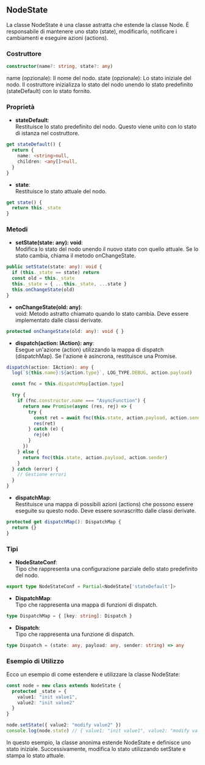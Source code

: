 ## NodeState
La classe NodeState è una classe astratta che estende la classe Node. È responsabile di mantenere uno stato (state), modificarlo, notificare i cambiamenti e eseguire azioni (actions).

### Costruttore
```typescript
constructor(name?: string, state?: any)
```
name (opzionale): Il nome del nodo.
state (opzionale): Lo stato iniziale del nodo.
Il costruttore inizializza lo stato del nodo unendo lo stato predefinito (stateDefault) con lo stato fornito.


### Proprietà

- **stateDefault**:  
Restituisce lo stato predefinito del nodo. Questo viene unito con lo stato di istanza nel costruttore.
```typescript
get stateDefault() {
  return {
    name: <string>null,
    children: <any[]>null,
  }
}
```

- **state**:  
Restituisce lo stato attuale del nodo.
```typescript
get state() {
  return this._state
}
```


### Metodi

- **setState(state: any): void**:  
Modifica lo stato del nodo unendo il nuovo stato con quello attuale. Se lo stato cambia, chiama il metodo onChangeState.
```typescript
public setState(state: any): void {
  if (this._state == state) return
  const old = this._state
  this._state = { ...this._state, ...state }
  this.onChangeState(old)
}
```

- **onChangeState(old: any)**:  
void: Metodo astratto chiamato quando lo stato cambia. Deve essere implementato dalle classi derivate.
```typescript
protected onChangeState(old: any): void { }
```

- **dispatch(action: IAction): any**:  
Esegue un'azione (action) utilizzando la mappa di dispatch (dispatchMap). Se l'azione è asincrona, restituisce una Promise.
```typescript
dispatch(action: IAction): any {
  log(`${this.name}:${action.type}`, LOG_TYPE.DEBUG, action.payload)

  const fnc = this.dispatchMap[action.type]

  try {
    if (fnc.constructor.name === "AsyncFunction") {
      return new Promise(async (res, rej) => {
        try {
          const ret = await fnc(this.state, action.payload, action.sender)
          res(ret)
        } catch (e) {
          rej(e)
        }
      })
    } else {
      return fnc(this.state, action.payload, action.sender)
    }
  } catch (error) {
    // Gestione errori
  }
}
```

- **dispatchMap**:  
Restituisce una mappa di possibili azioni (actions) che possono essere eseguite su questo nodo. Deve essere sovrascritto dalle classi derivate.
```typescript
protected get dispatchMap(): DispatchMap {
  return {}
}
```

### Tipi

- **NodeStateConf**:  
Tipo che rappresenta una configurazione parziale dello stato predefinito del nodo.
```typescript
export type NodeStateConf = Partial<NodeState['stateDefault']>
```

- **DispatchMap**:  
Tipo che rappresenta una mappa di funzioni di dispatch.
```typescript
type DispatchMap = { [key: string]: Dispatch }
```

- **Dispatch**:  
Tipo che rappresenta una funzione di dispatch.
```typescript
type Dispatch = (state: any, payload: any, sender: string) => any
```


### Esempio di Utilizzo

Ecco un esempio di come estendere e utilizzare la classe NodeState:

```typescript
const node = new class extends NodeState {
  protected _state = {
    value1: "init value1",
    value2: "init value2"
  }
}

node.setState({ value2: "modify value2" })
console.log(node.state) // { value1: "init value1", value2: "modify value2" }
```

In questo esempio, la classe anonima estende NodeState e definisce uno stato iniziale. Successivamente, modifica lo stato utilizzando setState e stampa lo stato attuale.